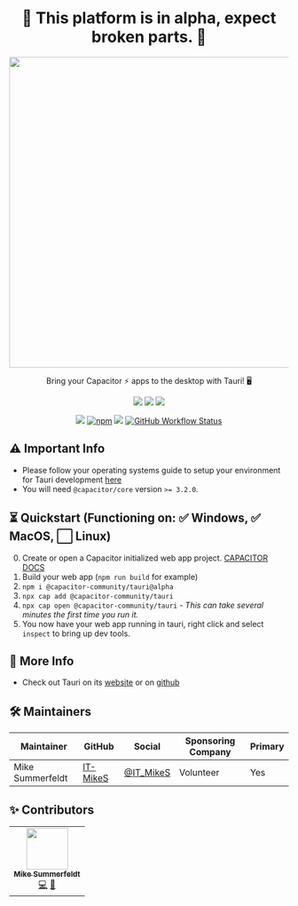 <h1 align="center">
🚨 This platform is in alpha, expect broken parts.  🚨
</h1>
  
<p align="center">
  <img src="https://user-images.githubusercontent.com/20338451/129942856-bac5a858-a846-4a9f-b10e-10c423917471.png" width="560" /><br />
</p>

<p align="center">
Bring your Capacitor ⚡ apps to the desktop with Tauri! 🖥
</p>
<p align="center">
  <a href="https://github.com/capacitor-community/tauri"><img src="https://img.shields.io/badge/maintenance%20status-being%20developed-orange" /></a>
  <!-- ALL-CONTRIBUTORS-BADGE:START - Do not remove or modify this section -->
<a href="#-contributors"><img src="https://img.shields.io/badge/all%20contributors-1-orange" /></a>
<!-- ALL-CONTRIBUTORS-BADGE:END -->
  <a href="https://www.electronjs.org/releases/stable?version=13"><img src="https://img.shields.io/badge/tauri%20version-v1.0.0--beta.x-blue" /></a>
</p>
<p align="center">
  <a href="https://npmjs.com/package/@capacitor-community/tauri/v/1.0.0-alpha.9"><img src="https://img.shields.io/npm/v/@capacitor-community/tauri/alpha" /></a>
  <a href="https://npmjs.com/package/@capacitor-community/tauri/v/1.0.0-alpha.9"><img alt="npm" src="https://img.shields.io/npm/dw/@capacitor-community/tauri/alpha"></a>
  <a href="https://npmjs.com/package/@capacitor-community/tauri/v/1.0.0-alpha.9"><img src="https://img.shields.io/npm/l/@capacitor-community/tauri.svg?color=blue" /></a>
  <a href="https://github.com/capacitor-community/tauri"><img alt="GitHub Workflow Status" src="https://img.shields.io/github/workflow/status/capacitor-community/tauri/CI"></a>
</p>

## ⚠ Important Info
- Please follow your operating systems guide to setup your environment for Tauri development [here](https://tauri.studio/en/docs/getting-started/intro#setting-up-your-environment)
- You will need `@capacitor/core` version `>= 3.2.0`.

## ⏳ Quickstart (Functioning on: ✅ Windows, ✅ MacOS, ⬜ Linux)
0. Create or open a Capacitor initialized web app project. [CAPACITOR DOCS](https://capacitorjs.com/docs)
1. Build your web app (`npm run build` for example)
2. `npm i @capacitor-community/tauri@alpha`
3. `npx cap add @capacitor-community/tauri`
4. `npx cap open @capacitor-community/tauri` - _This can take several minutes the first time you run it._
5. You now have your web app running in tauri, right click and select `inspect` to bring up dev tools. 

## 🎉 More Info
- Check out Tauri on its [website](https://tauri.studio/) or on [github](https://github.com/tauri-apps/tauri)

## 🛠 Maintainers 

| Maintainer       | GitHub                                  | Social                                    | Sponsoring Company | Primary |
| ---------------- | --------------------------------------- | ----------------------------------------- | ------------------ | ------- |
| Mike Summerfeldt | [IT-MikeS](https://github.com/IT-MikeS) | [@IT_MikeS](https://twitter.com/IT_MikeS) | Volunteer          | Yes     |


## ✨ Contributors 

<!-- ALL-CONTRIBUTORS-LIST:START - Do not remove or modify this section -->
<!-- prettier-ignore-start -->
<!-- markdownlint-disable -->
<table>
  <tr>
    <td align="center"><a href="https://github.com/IT-MikeS"><img src="https://avatars0.githubusercontent.com/u/20338451?v=4?s=75" width="75px;" alt=""/><br /><sub><b>Mike Summerfeldt</b></sub></a><br /><a href="https://github.com/capacitor-community/tauri/commits?author=IT-MikeS" title="Code">💻</a> <a href="https://github.com/capacitor-community/tauri/commits?author=IT-MikeS" title="Documentation">📖</a></td>
  </tr>
</table>

<!-- markdownlint-restore -->
<!-- prettier-ignore-end -->

<!-- ALL-CONTRIBUTORS-LIST:END -->
